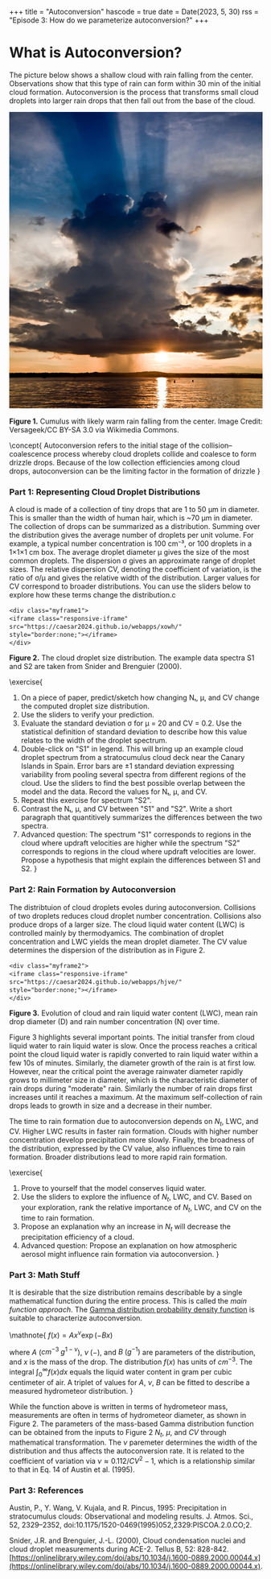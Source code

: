 +++
title = "Autoconversion"
hascode = true
date = Date(2023, 5, 30)
rss = "Episode 3: How do we parameterize autoconversion?"
+++

# What is Autoconversion?

The picture below shows a shallow cloud with rain falling from the center. Observations show that this type of rain can form within 30 min of the initial cloud formation. Autoconversion is the process that transforms small cloud droplets into larger rain drops that then fall out from the base of the cloud.  

![Picture of a raincloud](/assets/raincloud.jpg)

**Figure 1.** Cumulus with likely warm rain falling from the center. Image Credit: Versageek/CC BY-SA 3.0 via Wikimedia Commons.


\concept{
    Autoconversion refers to the initial stage of the collision–coalescence process whereby cloud droplets collide and coalesce to form drizzle drops. Because of the low collection efficiencies among cloud drops, autoconversion can be the limiting factor in the formation of drizzle
}

### Part 1: Representing Cloud Droplet Distributions

 A cloud is made of a collection of tiny drops that are 1 to 50 μm in diameter. This is smaller than the width of human hair, which is ~70  μm in diameter. The collection of drops can be summarized as a distribution. Summing over the distribution gives the average number of droplets per unit volume. For example, a typical number concentration is 100 cm⁻³, or 100 droplets in a 1×1×1 cm box. The average droplet diameter μ gives the size of the most common droplets. The dispersion σ gives an approximate range of droplet sizes. The relative dispersion CV, denoting the coefficient of variation, is the ratio of σ/μ and gives the relative width of the distribution. Larger values for CV correspond to broader distributions. You can use the sliders below to explore how these terms change the distribution.c

~~~
<div class="myframe1">
<iframe class="responsive-iframe" src="https://caesar2024.github.io/webapps/xowh/"   style="border:none;"></iframe>
</div>
~~~
**Figure 2.** The cloud droplet size distribution. The example data spectra S1 and S2 are taken from Snider and Brenguier (2000).

\exercise{
1. On a piece of paper, predict/sketch how changing Nₜ, μ, and CV change the computed droplet size distribution.
2. Use the sliders to verify your prediction. 
3. Evaluate the standard deviation σ for μ = 20 and CV = 0.2. Use the statistical definition of standard deviation to describe how this value relates to the width of the droplet spectrum.
4. Double-click on "S1" in legend. This will bring up an example cloud droplet spectrum from a stratocumulus cloud deck near the Canary Islands in Spain. Error bars are ±1 standard deviation expressing variability from pooling several spectra from different regions of the cloud. Use the sliders to find the best possible overlap between the model and the data. Record the values for Nₜ, μ, and CV.
5. Repeat this exercise for spectrum "S2". 
6. Contrast the Nₜ, μ, and CV between "S1" and "S2". Write a short paragraph that quantitively summarizes the differences between the two spectra. 
7. Advanced question: The spectrum "S1" corresponds to regions in the cloud where updraft velocities are higher while the spectrum "S2" corresponds to regions in the cloud where updraft velocities are lower. Propose a hypothesis that might explain the differences between S1 and S2.
}

### Part 2: Rain Formation by Autoconversion
The distribtuion of cloud droplets evoles during autoconversion. Collisions of two droplets reduces cloud droplet number concentration. Collisions also produce drops of a larger size. The cloud liquid water content (LWC) is controlled mainly by thermodyamics. The combination of droplet concentration and LWC yields the mean droplet diameter. The CV value determines the dispersion of the distribution as in Figure 2. 

~~~
<div class="myframe2">
<iframe class="responsive-iframe" src="https://caesar2024.github.io/webapps/hjve/"   style="border:none;"></iframe>
</div>
~~~
**Figure 3.** Evolution of cloud and rain liquid water content (LWC), mean rain drop diameter (D) and rain number concentration (N) over time. 

Figure 3 highlights several important points. The initial transfer from cloud liquid water to rain liquid water is slow. Once the process reaches a critical point the cloud liquid water is rapidly converted to rain liquid water within a few 10s of minutes. Similarly, the diameter growth of the rain is at first low. However, near the critical point the average rainwater diameter rapidly grows to millimeter size in diameter, which is the characteristic diameter of rain drops during "moderate" rain. Similarly the number of rain drops first increases until it reaches a maximum. At the maximum self-collection of rain drops leads to growth in size and a decrease in their number.

The time to rain formation due to autoconversion depends on $N_t$, LWC, and CV.  Higher LWC results in faster rain formation.  Clouds with higher number concentration develop precipitation more slowly. Finally, the broadness of the distribution, expressed by the CV value, also influences time to rain formation. Broader distributions lead to more rapid rain formation.

\exercise{
1. Prove to yourself that the model conserves liquid water.
2. Use the sliders to explore the influence of $N_t$, LWC, and CV. Based on your exploration, rank the relative importance of  $N_t$, LWC, and CV on the time to rain formation.
3. Propose an explanation why an increase in $N_t$ will decrease the precipitation efficiency of a cloud.  
4. Advanced question: Propose an explanation on how atmospheric aerosol might influence rain formation via autoconversion.
}


### Part 3: Math Stuff

It is desirable that the size distribution remains describable by a single mathematical function during the entire process. This is called the *main function approach*. The [Gamma distribution probability density function](https://en.wikipedia.org/wiki/Gamma_distribution)  is suitable to characterize autoconversion. 


\mathnote{
$f(x) = A x^\nu \exp(-B x)$

where $A$ ($cm^{-3}\; g^{1-\nu}$), $\nu\; (-)$, and $B\;(g^{-1})$ are parameters of the distribution, and $x$ is the mass of the drop. The distribution $f(x)$ has units of $cm^{-3}$. The integral $\int_0^\infty f(x)dx$ equals the liquid water content in gram per cubic centimeter of air. A triplet of values for $A$, $\nu$, $B$ can be fitted to describe a measured hydrometeor distribution.
}

 While the function above is written in terms of hydrometeor mass, measurements are often in terms of hydrometeor diameter, as shown in Figure 2. The parameters of the mass-based Gamma distribution function can be obtained from the inputs to Figure 2 $N_t$, $\mu$, and $CV$ through mathematical transformation. The $\nu$ paremeter determines the width of the distribution and thus affects the autoconversion rate. It is related to the coefficient of variation via $\nu \approx 0.112/CV^2 - 1$, which is a relationship similar to that in Eq. 14 of Austin et al. (1995).


### Part 3: References

Austin, P., Y. Wang, V. Kujala, and R. Pincus, 1995: Precipitation in stratocumulus clouds: Observational and modeling results. J. Atmos. Sci., 52, 2329–2352, doi:10.1175/1520-0469(1995)052,2329:PISCOA.2.0.CO;2.

Snider, J.R. and Brenguier, J.-L. (2000), Cloud condensation nuclei and cloud droplet measurements during ACE-2. Tellus B, 52: 828-842. [https://onlinelibrary.wiley.com/doi/abs/10.1034/j.1600-0889.2000.00044.x](https://onlinelibrary.wiley.com/doi/abs/10.1034/j.1600-0889.2000.00044.x).

